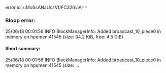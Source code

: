 error id: uMoSsANaUczVf/FC326viA==
### Bloop error:

25/06/18 00:01:56 INFO BlockManagerInfo: Added broadcast_10_piece0 in memory on hpomen:41545 (size: 34.2 KiB, free: 4.5 GiB)
#### Short summary: 

25/06/18 00:01:56 INFO BlockManagerInfo: Added broadcast_10_piece0 in memory on hpomen:41545 (size: ...